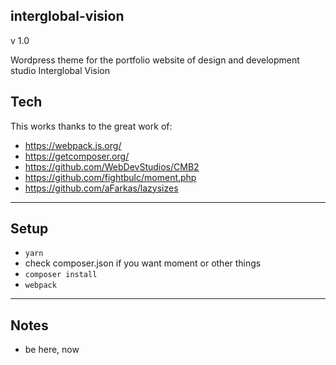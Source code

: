 interglobal-vision
---
v 1.0

Wordpress theme for the portfolio website of design and development studio Interglobal Vision


## Tech

This works thanks to the great work of:

- https://webpack.js.org/
- https://getcomposer.org/
- https://github.com/WebDevStudios/CMB2
- https://github.com/fightbulc/moment.php
- https://github.com/aFarkas/lazysizes

---

## Setup

- `yarn`
- check composer.json if you want moment or other things
- `composer install`
- `webpack`

---

## Notes

- be here, now
